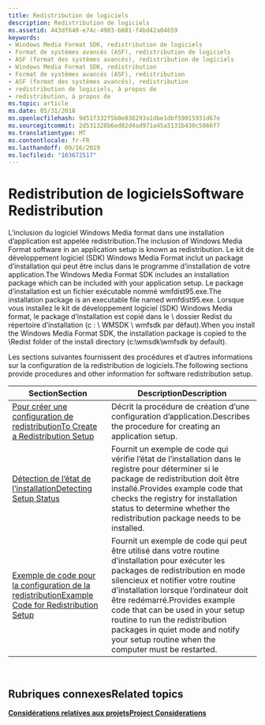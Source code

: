 ```yaml
---
title: Redistribution de logiciels
description: Redistribution de logiciels
ms.assetid: 443df640-e74c-4903-b801-f4bd42a04659
keywords:
- Windows Media Format SDK, redistribution de logiciels
- Format de systèmes avancés (ASF), redistribution de logiciels
- ASF (format des systèmes avancés), redistribution de logiciels
- Windows Media Format SDK, redistribution
- Format de systèmes avancés (ASF), redistribution
- ASF (format des systèmes avancés), redistribution
- redistribution de logiciels, à propos de
- redistribution, à propos de
ms.topic: article
ms.date: 05/31/2018
ms.openlocfilehash: 9d51f332f5b0e038293a1dbe1dbf59015931d67e
ms.sourcegitcommit: 2d531328b6ed82d4ad971a45a5131b430c5866f7
ms.translationtype: MT
ms.contentlocale: fr-FR
ms.lasthandoff: 09/16/2019
ms.locfileid: "103672517"
---
```

# <a name="software-redistribution"></a><span data-ttu-id="3fbd1-111">Redistribution de logiciels</span><span class="sxs-lookup"><span data-stu-id="3fbd1-111">Software Redistribution</span></span>

<span data-ttu-id="3fbd1-112">L’inclusion du logiciel Windows Media format dans une installation d’application est appelée redistribution.</span><span class="sxs-lookup"><span data-stu-id="3fbd1-112">The inclusion of Windows Media Format software in an application setup is known as redistribution.</span></span> <span data-ttu-id="3fbd1-113">Le kit de développement logiciel (SDK) Windows Media Format inclut un package d’installation qui peut être inclus dans le programme d’installation de votre application.</span><span class="sxs-lookup"><span data-stu-id="3fbd1-113">The Windows Media Format SDK includes an installation package which can be included with your application setup.</span></span> <span data-ttu-id="3fbd1-114">Le package d’installation est un fichier exécutable nommé wmfdist95.exe.</span><span class="sxs-lookup"><span data-stu-id="3fbd1-114">The installation package is an executable file named wmfdist95.exe.</span></span> <span data-ttu-id="3fbd1-115">Lorsque vous installez le kit de développement logiciel (SDK) Windows Media format, le package d’installation est copié dans le \\ dossier Redist du répertoire d’installation (c : \\ WMSDK \\ wmfsdk par défaut).</span><span class="sxs-lookup"><span data-stu-id="3fbd1-115">When you install the Windows Media Format SDK, the installation package is copied to the \\Redist folder of the install directory (c:\\wmsdk\\wmfsdk by default).</span></span>

<span data-ttu-id="3fbd1-116">Les sections suivantes fournissent des procédures et d’autres informations sur la configuration de la redistribution de logiciels.</span><span class="sxs-lookup"><span data-stu-id="3fbd1-116">The following sections provide procedures and other information for software redistribution setup.</span></span>



| <span data-ttu-id="3fbd1-117">Section</span><span class="sxs-lookup"><span data-stu-id="3fbd1-117">Section</span></span>                                                                            | <span data-ttu-id="3fbd1-118">Description</span><span class="sxs-lookup"><span data-stu-id="3fbd1-118">Description</span></span>                                                                                                                                                                      |
|------------------------------------------------------------------------------------|----------------------------------------------------------------------------------------------------------------------------------------------------------------------------------|
| [<span data-ttu-id="3fbd1-119">Pour créer une configuration de redistribution</span><span class="sxs-lookup"><span data-stu-id="3fbd1-119">To Create a Redistribution Setup</span></span>](to-create-a-redistribution-setup.md)           | <span data-ttu-id="3fbd1-120">Décrit la procédure de création d’une configuration d’application.</span><span class="sxs-lookup"><span data-stu-id="3fbd1-120">Describes the procedure for creating an application setup.</span></span>                                                                                                                       |
| [<span data-ttu-id="3fbd1-121">Détection de l’état de l’installation</span><span class="sxs-lookup"><span data-stu-id="3fbd1-121">Detecting Setup Status</span></span>](detecting-setup-status.md)                               | <span data-ttu-id="3fbd1-122">Fournit un exemple de code qui vérifie l’état de l’installation dans le registre pour déterminer si le package de redistribution doit être installé.</span><span class="sxs-lookup"><span data-stu-id="3fbd1-122">Provides example code that checks the registry for installation status to determine whether the redistribution package needs to be installed.</span></span>                                    |
| [<span data-ttu-id="3fbd1-123">Exemple de code pour la configuration de la redistribution</span><span class="sxs-lookup"><span data-stu-id="3fbd1-123">Example Code for Redistribution Setup</span></span>](example-code-for-redistribution-setup.md) | <span data-ttu-id="3fbd1-124">Fournit un exemple de code qui peut être utilisé dans votre routine d’installation pour exécuter les packages de redistribution en mode silencieux et notifier votre routine d’installation lorsque l’ordinateur doit être redémarré.</span><span class="sxs-lookup"><span data-stu-id="3fbd1-124">Provides example code that can be used in your setup routine to run the redistribution packages in quiet mode and notify your setup routine when the computer must be restarted.</span></span> |



 

## <a name="related-topics"></a><span data-ttu-id="3fbd1-125">Rubriques connexes</span><span class="sxs-lookup"><span data-stu-id="3fbd1-125">Related topics</span></span>

<dl> <dt>

[<span data-ttu-id="3fbd1-126">**Considérations relatives aux projets**</span><span class="sxs-lookup"><span data-stu-id="3fbd1-126">**Project Considerations**</span></span>](project-considerations.md)
</dt> </dl>

 

 




